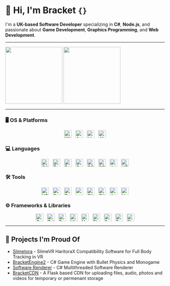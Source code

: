 # 👋 Hi, I'm **Bracket** `{}`

I'm a **UK-based Software Developer** specializing in **C#**, **Node.js**, and passionate about **Game Development**, **Graphics Programming**, and **Web Development**.

---

<p align="left">
  <img height="180em" src="https://github-readme-stats.vercel.app/api?username=OCSYT&show_icons=true&hide_border=true&theme=radical"/>
  <img height="180em" src="https://github-readme-stats.vercel.app/api/top-langs/?username=OCSYT&layout=compact&langs_count=8&hide_border=true&theme=radical"/>
</p>

---

### 🖥️ OS & Platforms

<div align="left" style="display:flex; flex-wrap: wrap; justify-content: center; gap: 12px;">
  <img src="https://img.shields.io/badge/Windows_10/11-0078D7?style=for-the-badge&logo=windows&logoColor=white" alt="Windows 10/11" height="24" />
  <img src="https://img.shields.io/badge/Arch_Linux-1E90FF?style=for-the-badge&logo=archlinux&logoColor=white" alt="Arch Linux" height="24" />
  <img src="https://img.shields.io/badge/Linux_Mint-6CC644?style=for-the-badge&logo=linuxmint&logoColor=white" alt="Linux Mint" height="24" />
  <img src="https://img.shields.io/badge/.NET-68217A?style=for-the-badge&logo=dotnet&logoColor=white" alt=".NET" height="24" />
</div>

### 💻 Languages

<div align="left" style="display:flex; flex-wrap: wrap; justify-content: center; gap: 12px;">
  <img src="https://img.shields.io/badge/C%23-3178C6?style=for-the-badge&logo=csharp&logoColor=white" alt="C#" height="24" />
  <img src="https://img.shields.io/badge/TypeScript-3178C6?style=for-the-badge&logo=typescript&logoColor=white" alt="TypeScript" height="24" />
  <img src="https://img.shields.io/badge/Python-3776AB?style=for-the-badge&logo=python&logoColor=white" alt="Python" height="24" />
  <img src="https://img.shields.io/badge/C%2B%2B-00599C?style=for-the-badge&logo=c%2B%2B&logoColor=white" alt="C++" height="24" />
  <img src="https://img.shields.io/badge/CSS3-264DE4?style=for-the-badge&logo=css3&logoColor=white" alt="CSS3" height="24" />
  <img src="https://img.shields.io/badge/SQL-31648B?style=for-the-badge&logo=sqlite&logoColor=white" alt="SQL" height="24" />
  <img src="https://img.shields.io/badge/JavaScript-F7DF1E?style=for-the-badge&logo=javascript&logoColor=black" alt="JavaScript" height="24" />
  <img src="https://img.shields.io/badge/HTML5-E34F26?style=for-the-badge&logo=html5&logoColor=white" alt="HTML5" height="24" />
</div>

### 🛠️ Tools

<div align="left" style="display:flex; flex-wrap: wrap; justify-content: center; gap: 12px;">
  <img src="https://img.shields.io/badge/Visual_Studio_Code-007ACC?style=for-the-badge&logo=visualstudiocode&logoColor=white" alt="VS Code" height="24" />
  <img src="https://img.shields.io/badge/Supabase-3ECF8E?style=for-the-badge&logo=supabase&logoColor=white" alt="Supabase" height="24" />
  <img src="https://img.shields.io/badge/Postman-FF6C37?style=for-the-badge&logo=postman&logoColor=white" alt="Postman" height="24" />
  <img src="https://img.shields.io/badge/npm-CB3837?style=for-the-badge&logo=npm&logoColor=white" alt="npm" height="24" />
  <img src="https://img.shields.io/badge/Git-F05032?style=for-the-badge&logo=git&logoColor=white" alt="Git" height="24" />
  <img src="https://img.shields.io/badge/GitHub-181717?style=for-the-badge&logo=github&logoColor=white" alt="GitHub" height="24" />
  <img src="https://img.shields.io/badge/JetBrains_Rider-000000?style=for-the-badge&logo=rider&logoColor=white" alt="JetBrains Rider" height="24" />
  <img src="https://img.shields.io/badge/Unity-222C37?style=for-the-badge&logo=unity&logoColor=white" alt="Unity" height="24" />
</div>

### ⚙️ Frameworks & Libraries

<div align="left" style="display:flex; flex-wrap: wrap; justify-content: center; gap: 12px;">
  <img src="https://img.shields.io/badge/OpenGL-5586A4?style=for-the-badge&logo=opengl&logoColor=white" alt="OpenGL" height="24" />
  <img src="https://img.shields.io/badge/Tailwind_CSS-06B6D4?style=for-the-badge&logo=tailwindcss&logoColor=white" alt="Tailwind CSS" height="24" />
  <img src="https://img.shields.io/badge/React-61DAFB?style=for-the-badge&logo=react&logoColor=black" alt="React" height="24" />
  <img src="https://img.shields.io/badge/Vite-646CFF?style=for-the-badge&logo=vite&logoColor=white" alt="Vite" height="24" />
  <img src="https://img.shields.io/badge/Node.js-339933?style=for-the-badge&logo=node.js&logoColor=white" alt="Node.js" height="24" />
  <img src="https://img.shields.io/badge/Electron-2B2E3A?style=for-the-badge&logo=electron&logoColor=white" alt="Electron" height="24" />
  <img src="https://img.shields.io/badge/Socket.IO-010101?style=for-the-badge&logo=socket.io&logoColor=white" alt="Socket.IO" height="24" />
  <img src="https://img.shields.io/badge/Express.js-000000?style=for-the-badge&logo=express&logoColor=white" alt="Express.js" height="24" />
  <img src="https://img.shields.io/badge/Flask-000000?style=for-the-badge&logo=flask&logoColor=white" alt="Flask" height="24" />
</div>

---

## 🚀 Projects I'm Proud Of

- [Slimetora](https://github.com/OCSYT/SlimeTora/) - SlimeVR HaritoraX Compatibility Software for Full Body Tracking in VR  
- [BracketEngine2](https://github.com/OCSYT/BracketEngine2) - C# Game Engine with Bullet Physics and Monogame  
- [Software Renderer](https://github.com/OCSYT/SoftwareRenderer) - C# Multithreaded Software Renderer
- [BracketCDN](https://cdn.bracketproto.com/) - A Flask based CDN for uploading files, audio, photos and videos for temporary or permenant storage 
